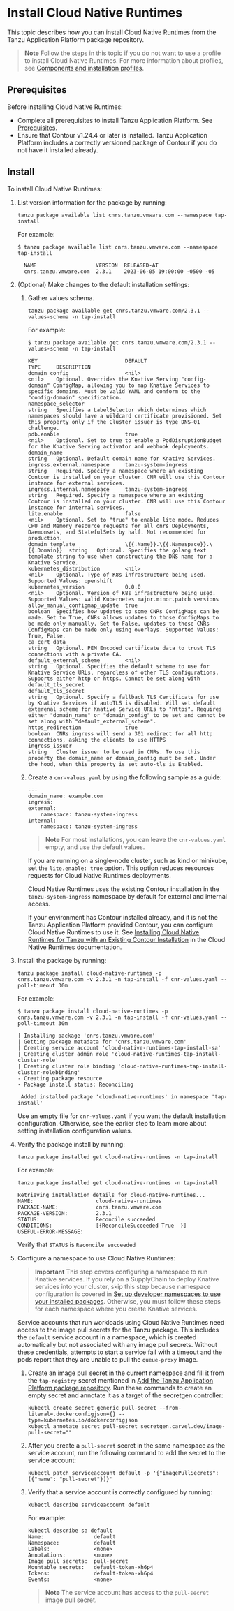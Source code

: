 # Install Cloud Native Runtimes

This topic describes how you can install Cloud Native Runtimes
from the Tanzu Application Platform package repository.

> **Note** Follow the steps in this topic if you do not want to use a profile to install Cloud Native Runtimes. For more information about profiles, see [Components and installation profiles](../about-package-profiles.hbs.md).

## <a id='cnr-prereqs'></a>Prerequisites

Before installing Cloud Native Runtimes:

- Complete all prerequisites to install Tanzu Application Platform. See [Prerequisites](../prerequisites.hbs.md).
- Ensure that Contour v1.24.4 or later is installed. Tanzu Application Platform includes a correctly versioned package of Contour if you do not have it installed already.

## <a id='cnr-install'></a> Install

To install Cloud Native Runtimes:

1. List version information for the package by running:

    ```console
    tanzu package available list cnrs.tanzu.vmware.com --namespace tap-install
    ```

    For example:

    ```console
    $ tanzu package available list cnrs.tanzu.vmware.com --namespace tap-install

      NAME                   VERSION  RELEASED-AT
      cnrs.tanzu.vmware.com  2.3.1    2023-06-05 19:00:00 -0500 -05
    ```

1. (Optional) Make changes to the default installation settings:

    1. Gather values schema.

        ```console
        tanzu package available get cnrs.tanzu.vmware.com/2.3.1 --values-schema -n tap-install
        ```

        For example:

        ```console
        $ tanzu package available get cnrs.tanzu.vmware.com/2.3.1 --values-schema -n tap-install

        KEY                            DEFAULT                               TYPE     DESCRIPTION
        domain_config                  <nil>                                 <nil>    Optional. Overrides the Knative Serving "config-domain" ConfigMap, allowing you to map Knative Services to specific domains. Must be valid YAML and conform to the "config-domain" specification.
        namespace_selector                                                   string   Specifies a LabelSelector which determines which namespaces should have a wildcard certificate provisioned. Set this property only if the Cluster issuer is type DNS-01 challenge.
        pdb.enable                     true                                  <nil>    Optional. Set to true to enable a PodDisruptionBudget for the Knative Serving activator and webhook deployments.
        domain_name                                                          string   Optional. Default domain name for Knative Services.
        ingress.external.namespace     tanzu-system-ingress                  string   Required. Specify a namespace where an existing Contour is installed on your cluster. CNR will use this Contour instance for external services.
        ingress.internal.namespace     tanzu-system-ingress                  string   Required. Specify a namespace where an existing Contour is installed on your cluster. CNR will use this Contour instance for internal services.
        lite.enable                    false                                 <nil>    Optional. Set to "true" to enable lite mode. Reduces CPU and Memory resource requests for all cnrs Deployments, Daemonsets, and StatefulSets by half. Not recommended for production.
        domain_template                \{{.Name}}.\{{.Namespace}}.\{{.Domain}}  string   Optional. Specifies the golang text template string to use when constructing the DNS name for a Knative Service.
        kubernetes_distribution        <nil>                                 <nil>    Optional. Type of K8s infrastructure being used. Supported Values: openshift
        kubernetes_version             0.0.0                                 <nil>    Optional. Version of K8s infrastructure being used. Supported Values: valid Kubernetes major.minor.patch versions
        allow_manual_configmap_update  true                                  boolean  Specifies how updates to some CNRs ConfigMaps can be made. Set to True, CNRs allows updates to those ConfigMaps to be made only manually. Set to False, updates to those CNRs ConfigMaps can be made only using overlays. Supported Values: True, False.
        ca_cert_data                                                         string   Optional. PEM Encoded certificate data to trust TLS connections with a private CA.
        default_external_scheme        <nil>                                 string   Optional. Specifies the default scheme to use for Knative Service URLs, regardless of other TLS configurations. Supports either http or https. Cannot be set along with default_tls_secret
        default_tls_secret                                                   string   Optional. Specify a fallback TLS Certificate for use by Knative Services if autoTLS is disabled. Will set default exterenal scheme for Knative Service URLs to "https". Requires either "domain_name" or "domain_config" to be set and cannot be set along with "default_external_scheme".
        https_redirection              true                                  boolean  CNRs ingress will send a 301 redirect for all http connections, asking the clients to use HTTPS
        ingress_issuer                                                       string   Cluster issuer to be used in CNRs. To use this property the domain_name or domain_config must be set. Under the hood, when this property is set auto-tls is Enabled.
        ```

    1. Create a `cnr-values.yaml` by using the following sample as a guide:

        ```console
        ---
        domain_name: example.com
        ingress:
        external:
            namespace: tanzu-system-ingress
        internal:
            namespace: tanzu-system-ingress
        ```

        >**Note** For most installations, you can leave the `cnr-values.yaml` empty, and use the default values.

        If you are running on a single-node cluster, such as kind or minikube, set the `lite.enable: true`
        option. This option reduces resources requests for Cloud Native Runtimes deployments.

        Cloud Native Runtimes uses the existing Contour installation in the  `tanzu-system-ingress` namespace by default for external and internal access.

        If your environment has Contour installed already, and it is not the Tanzu Application Platform provided Contour, you can configure Cloud Native Runtimes to use it. See [Installing Cloud Native Runtimes for Tanzu with an Existing Contour Installation](https://docs.vmware.com/en/Cloud-Native-Runtimes-for-VMware-Tanzu/2.3/tanzu-cloud-native-runtimes/contour.html) in the Cloud Native Runtimes documentation.

2. Install the package by running:

    ```console
    tanzu package install cloud-native-runtimes -p cnrs.tanzu.vmware.com -v 2.3.1 -n tap-install -f cnr-values.yaml --poll-timeout 30m
    ```

    For example:

    ```console
    $ tanzu package install cloud-native-runtimes -p cnrs.tanzu.vmware.com -v 2.3.1 -n tap-install -f cnr-values.yaml --poll-timeout 30m

    | Installing package 'cnrs.tanzu.vmware.com'
    | Getting package metadata for 'cnrs.tanzu.vmware.com'
    | Creating service account 'cloud-native-runtimes-tap-install-sa'
    | Creating cluster admin role 'cloud-native-runtimes-tap-install-cluster-role'
    | Creating cluster role binding 'cloud-native-runtimes-tap-install-cluster-rolebinding'
    - Creating package resource
    - Package install status: Reconciling

     Added installed package 'cloud-native-runtimes' in namespace 'tap-install'
    ```

    Use an empty file for `cnr-values.yaml` if you want the default installation configuration. Otherwise, see the earlier step to learn more about setting installation configuration values.

3. Verify the package install by running:

    ```console
    tanzu package installed get cloud-native-runtimes -n tap-install
    ```

    For example:

    ```console
    tanzu package installed get cloud-native-runtimes -n tap-install

    Retrieving installation details for cloud-native-runtimes...
    NAME:                    cloud-native-runtimes
    PACKAGE-NAME:            cnrs.tanzu.vmware.com
    PACKAGE-VERSION:         2.3.1
    STATUS:                  Reconcile succeeded
    CONDITIONS:              [{ReconcileSucceeded True  }]
    USEFUL-ERROR-MESSAGE:
    ```

    Verify that `STATUS` is `Reconcile succeeded`

4. Configure a namespace to use Cloud Native Runtimes:

   >**Important** This step covers configuring a namespace to run Knative services.
   >If you rely on a SupplyChain to deploy Knative services into your cluster,
   >skip this step because namespace configuration is covered in
   >[Set up developer namespaces to use your installed packages](../install-online/set-up-namespaces.hbs.md).
   >Otherwise, you must follow these steps for each namespace where you create Knative services.

   Service accounts that run workloads using Cloud Native Runtimes need access to the image pull secrets for the Tanzu package.
   This includes the `default` service account in a namespace, which is created automatically but not associated with any image pull secrets.
   Without these credentials, attempts to start a service fail with a timeout and the pods report that they are unable to pull the `queue-proxy` image.

    1. Create an image pull secret in the current namespace and fill it from the `tap-registry`
    secret mentioned in [Add the Tanzu Application Platform package repository](../install-online/profile.hbs.md#add-tap-package-repo).
       Run these commands to create an empty secret and annotate it as a target of the secretgen
       controller:

        ```console
        kubectl create secret generic pull-secret --from-literal=.dockerconfigjson={} --type=kubernetes.io/dockerconfigjson
        kubectl annotate secret pull-secret secretgen.carvel.dev/image-pull-secret=""
        ```

    2. After you create a `pull-secret` secret in the same namespace as the service account,
    run the following command to add the secret to the service account:

        ```console
        kubectl patch serviceaccount default -p '{"imagePullSecrets": [{"name": "pull-secret"}]}'
        ```

    3. Verify that a service account is correctly configured by running:

        ```console
        kubectl describe serviceaccount default
        ```

        For example:

        ```console
        kubectl describe sa default
        Name:                default
        Namespace:           default
        Labels:              <none>
        Annotations:         <none>
        Image pull secrets:  pull-secret
        Mountable secrets:   default-token-xh6p4
        Tokens:              default-token-xh6p4
        Events:              <none>
        ```

        >**Note** The service account has access to the `pull-secret` image pull secret.
